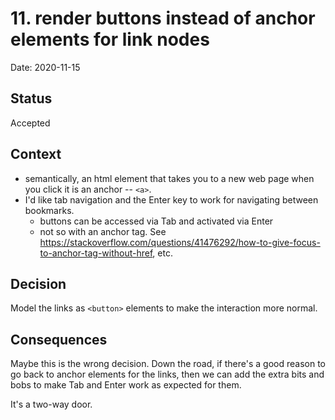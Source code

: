 # 11. render buttons instead of anchor elements for link nodes

Date: 2020-11-15

## Status

Accepted

## Context

- semantically, an html element that takes you to a new web page when you click
  it is an anchor -- `<a>`.
- I'd like tab navigation and the Enter key to work for navigating between
  bookmarks.
  - buttons can be accessed via Tab and activated via Enter
  - not so with an anchor tag. See
    https://stackoverflow.com/questions/41476292/how-to-give-focus-to-anchor-tag-without-href,
    etc.

## Decision

Model the links as `<button>` elements to make the interaction more normal.

## Consequences

Maybe this is the wrong decision. Down the road, if there's a good reason to go
back to anchor elements for the links, then we can add the extra bits and bobs
to make Tab and Enter work as expected for them.

It's a two-way door.
